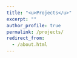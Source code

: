 ```yaml
---
title: "<u>Projects</u>"
excerpt: ""
author_profile: true
permalink: /projects/
redirect_from: 
  - /about.html
---
```





<html lang="en">
	<head>
<!-- 		<link href="https://maxcdn.bootstrapcdn.com/bootstrap/3.3.7/css/bootstrap.min.css" rel="stylesheet"/>
    <script src="https://cdnjs.cloudflare.com/ajax/libs/jquery/3.2.1/jquery.min.js"></script>
    <script src="https://maxcdn.bootstrapcdn.com/bootstrap/3.3.7/js/bootstrap.min.js"></script> -->
		<style>
			@import url("https://fonts.googleapis.com/css2?family=Roboto&display=swap");
			* {
			  box-sizing: border-box;
			}

			.container {
			  display: flex;
			  width: 1040px;
			  justify-content: space-evenly;
			  flex-wrap: wrap;
			  margin-bottom: 140px;
			}
			.card {
			  margin: 10px;
			  background-color: #fff;
			  border-radius: 10px;
			  box-shadow: 0 2px 20px rgba(0, 0, 0, 0.2);
			  overflow: hidden;
			  width: 300px;
			}
			.card-header img {
			  width: 100%;
			  height: 200px;
			  object-fit: cover;
			}
			.card-body {
			  display: flex;
			  flex-direction: column;
			  justify-content: center;
			  align-items: flex-start;
			  padding: 20px;
			  min-height: 80px;
			}

			.tag {
			  background: #cccccc;
			  border-radius: 50px;
			  font-size: 12px;
			  margin: 0;
			  color: #fff;
			  padding: 2px 10px;
			  text-transform: uppercase;
			  cursor: pointer;
			}
			.tag-teal {
			  background-color: #47bcd4;
			}
			.tag-purple {
			  background-color: #5e76bf;
			}
			.tag-pink {
			  background-color: #cd5b9f;
			}

			.card-body p {
			  font-size: 13px;
			  margin: 0 0 5px;
			}
			.user {
			  display: flex;
			  margin-top: auto;
			}

			.user img {
			  border-radius: 50%;
			  width: 40px;
			  height: 40px;
			  margin-right: 10px;
			}
			.user-info h5 {
			  margin: 0;
			}
			.user-info small {
			  color: #545d7a;
			}

			h4 {
    	font-size: .75em;
    	margin-top: 0px;
		}

		a {
  		text-decoration: none !important;
		}

	    </style>
	</head>
	<body style="margin: 0; padding: 0; font-family: sans-serif;">
		<div class="container">
			<!-- -->
			<a href="../files/projects/p11.html" target="_blank">
						<div class="card">
				<div class="card-header">
				  <img src="../files/images/p11.JPG" alt="rover" />
				</div>
				<div class="card-body">
				  <!-- <span class="tag tag-teal">Technology</span> -->
				  <h4 align="center">
				    Maze Solver Robot
				  </h4>
				</div>
			</div>
			</a>
				<!--  --> 
				<a href="../files/projects/p12.html" target="_blank">
			<div class="card">
				<div class="card-header">
				  <img src="../files/images/p12.JPG" alt="ballons" />
				</div>
				<div class="card-body">
				  <!-- <span class="tag tag-purple">Popular</span> -->
				  <h4 align="center">
				    Line Follower Robot
				  </h4>
				</div>
			</div>
			</a>
			<!--  -->
			<a href="../files/projects/p14.html" target="_blank">
						<div class="card">
				<div class="card-header">
				  <img src="../files/images/p14.JPG" alt="rover" />
				</div>
				<div class="card-body">
				  <!-- <span class="tag tag-teal">Technology</span> -->
				  <h4 align="center">
				    Accident Detection and Prevention System
				  </h4>
				</div>
			</div>
			</a>
	</body>
</html>


